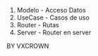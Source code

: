1. Modelo - Acceso Datos
2. UseCase - Casos de uso
3. Router - Rutas
4. Server - Router en server

BY VXCROWN

